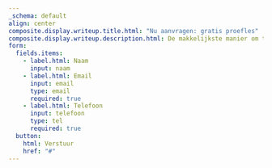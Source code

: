 ```yaml
---
_schema: default
align: center
composite.display.writeup.title.html: "Nu aanvragen: gratis proefles"
composite.display.writeup.description.html: De makkelijkste manier om te starten bij The Gym in Haren.
form:
  fields.items:
    - label.html: Naam
      input: naam
    - label.html: Email
      input: email
      type: email
      required: true
    - label.html: Telefoon
      input: telefoon
      type: tel
      required: true
  button:
    html: Verstuur
    href: "#"
---
```

